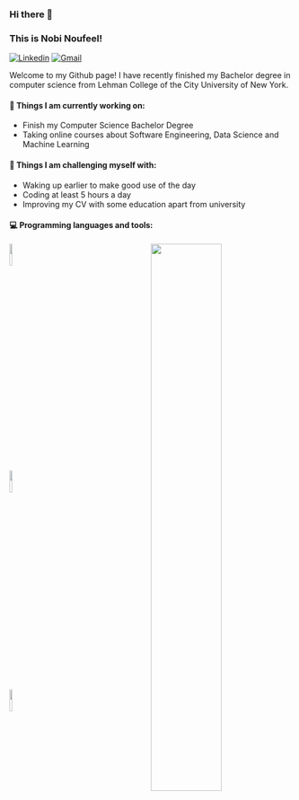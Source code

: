 ### Hi there 👋 
### This is Nobi Noufeel!
[![Linkedin](https://img.shields.io/badge/-LinkedIn-blue?style=flat&logo=Linkedin&logoColor=white)](https://www.linkedin.com/in/nobi-alam-noufeel-974a26177/)
[![Gmail](https://img.shields.io/badge/-Gmail-c14438?style=flat&logo=Gmail&logoColor=white)](mailto:nobia.noufeel@outlook.com)


Welcome to my Github page! I have recently finished my Bachelor degree in computer science from Lehman College of the City University of New York.

#### 🌱 Things I am currently working on: 
- Finish my Computer Science Bachelor Degree  
- Taking online courses about Software Engineering, Data Science and Machine Learning 


#### :muscle: Things I am challenging myself with:
- Waking up earlier to make good use of the day
- Coding at least 5 hours a day
- Improving my CV with some education apart from university

#### :computer: Programming languages and tools: 
<p>
<img width="50%" align="right" src="https://github-readme-stats.vercel.app/api?username=noufeel&show_icons=true&hide_border=true" />
	


<code><img width="10%" src="https://www.vectorlogo.zone/logos/python/python-ar21.svg"></code>

<code><img width="10%" src="https://www.vectorlogo.zone/logos/java/java-ar21.svg"></code>
<br />
<code><img width="10%" src="https://www.vectorlogo.zone/logos/git-scm/git-scm-ar21.svg"></code>
</p>

